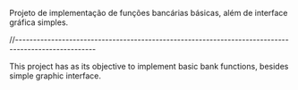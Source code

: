 Projeto de implementação de funções bancárias básicas, além de interface gráfica simples.

//----------------------------------------------------------------------------------------------------

This project has as its objective to implement basic bank functions, besides simple graphic interface.
